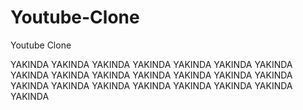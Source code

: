 # Youtube-Clone
Youtube Clone 

YAKINDA YAKINDA YAKINDA YAKINDA YAKINDA YAKINDA YAKINDA YAKINDA YAKINDA YAKINDA YAKINDA YAKINDA YAKINDA YAKINDA YAKINDA YAKINDA YAKINDA YAKINDA YAKINDA YAKINDA YAKINDA YAKINDA 
